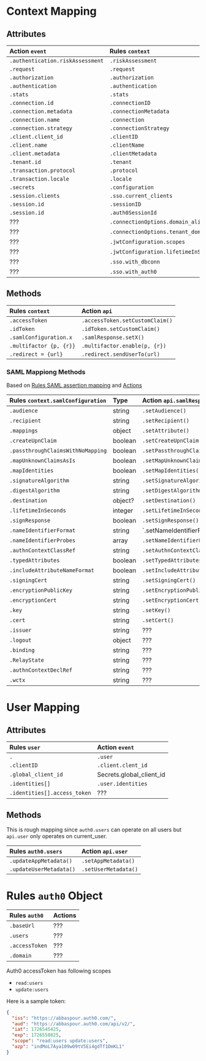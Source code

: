 # Context Mapping

## Attributes

| Action `event`                   | Rules `context`                       |
|:---------------------------------|:--------------------------------------|
| `.authentication.riskAssessment` | `.riskAssessment`                     |
| `.request`                       | `.request`                            |
| `.authorization`                 | `.authorization`                      |
| `.authentication`                | `.authentication`                     |
| `.stats`                         | `.stats`                              |
| `.connection.id`                 | `.connectionID`                       |
| `.connection.metadata`           | `.connectionMetadata`                 |
| `.connection.name`               | `.connection`                         |
| `.connection.strategy`           | `.connectionStrategy`                 |
| `.client.client_id`              | `.clientID`                           |
| `.client.name`                   | `.clientName`                         |
| `.client.metadata`               | `.clientMetadata`                     |
| `.tenant.id`                     | `.tenant`                             |
| `.transaction.protocol`          | `.protocol`                           |           
| `.transaction.locale`            | `.locale`                             |
| `.secrets`                       | `.configuration`                      |
| `.session.clients`               | `.sso.current_clients`                |
| `.session.id`                    | `.sessionID`                          |
| `.session.id`                    | `.auth0SessionId`                     |
| ???                              | `.connectionOptions.domain_aliases`   |
| ???                              | `.connectionOptions.tenant_domain`    |
| ???                              | `.jwtConfiguration.scopes`            |
| ???                              | `.jwtConfiguration.lifetimeInSeconds` |
| ???                              | `.sso.with_dbconn`                    |
| ???                              | `.sso.with_auth0`                     |

## Methods

| Rules `context`         | Action `api`                    | 
|:------------------------|:--------------------------------|
| `.accessToken`          | `.accessToken.setCustomClaim()` | 
| `.idToken`              | `.idToken.setCustomClaim()`     | 
| `.samlConfiguration.x`  | `.samlResponse.setX()`          | 
| `.multifactor {p, {r}}` | `.multifactor.enable(p, {r})`   |  
| `.redirect = {url}`     | `.redirect.sendUserTo(url)`     | 

### SAML Mappiong Methods

Based
on [Rules SAML assertion mapping](https://auth0.com/docs/authenticate/protocols/saml/saml-configuration/customize-saml-assertions)
and
[Actions](https://auth0.com/docs/customize/actions/flows-and-triggers/login-flow/api-object)

| Rules `context.samlConfiguration` | Type    | Action `api.samlResponse`              |
|:----------------------------------|:--------|:---------------------------------------|
| `.audience`                       | string  | `.setAudience()`                       | 
| `.recipient`                      | string  | `.setRecipient()`                      | 
| `.mappings`                       | object  | `.setAttribute()`                      | 
| `.createUpnClaim`                 | boolean | `.setCreateUpnClaim()`                 | 
| `.passthroughClaimsWithNoMapping` | boolean | `.setPassthroughClaimsWithNoMapping()` | 
| `.mapUnknownClaimsAsIs`           | boolean | `.setMapUnknownClaimsAsIs()`           | 
| `.mapIdentities`                  | boolean | `.setMapIdentities()`                  | 
| `.signatureAlgorithm`             | string  | `.setSignatureAlgorithm()`             | 
| `.digestAlgorithm`                | string  | `.setDigestAlgorithm()`                | 
| `.destination`                    | object? | `.setDestination()`                    | 
| `.lifetimeInSeconds`              | integer | `.setLifetimeInSeconds()`              | 
| `.signResponse`                   | boolean | `.setSignResponse()`                   | 
| `.nameIdentifierFormat`           | string  | `.setNameIdentifierFormat()            | 
| `.nameIdentifierProbes`           | array   | `.setNameIdentifierProbes()`           | 
| `.authnContextClassRef`           | string  | `.setAuthnContextClassRef()`           | 
| `.typedAttributes`                | boolean | `.setTypedAttributes()`                | 
| `.includeAttributeNameFormat`     | boolean | `.setIncludeAttributeNameFormat()`     | 
| `.signingCert`                    | string  | `.setSigningCert()`                    |  
| `.encryptionPublicKey`            | string  | `.setEncryptionPublicKey()`            |  
| `.encryptionCert`                 | string  | `.setEncryptionCert()`                 |  
| `.key`                            | string  | `.setKey()`                            |  
| `.cert`                           | string  | `.setCert()`                           |  
| `.issuer`                         | string  | ???                                    | 
| `.logout`                         | object  | ???                                    | 
| `.binding`                        | string  | ???                                    | 
| `.RelayState`                     | string  | ???                                    |
| `.authnContextDeclRef`            | string  | ???                                    | 
| `.wctx`                           | string  | ???                                    | 

# User Mapping

## Attributes

| Rules `user`                 | Action `event`           |         
|:-----------------------------|:-------------------------|
| `.`                          | `.user`                  
| `.clientID`                  | `.client.clent_id`       | 
| `.global_client_id`          | Secrets.global_client_id | 
| `.identities[]`              | `.user.identities`       | 
| `.identities[].access_token` | ???                      | 

## Methods

This is rough mapping since `auth0.users` can operate on all users but `api.user` only operates on current_user.

| Rules `auth0.users`     | Action `api.user`    | 
|:------------------------|:---------------------|
| `.updateAppMetadata()`  | `.setAppMetadata()`  | 
| `.updateUserMetadata()` | `.setUserMetadata()` | 

# Rules `auth0` Object

| Rules `auth0`  | Actions | 
|:---------------|:--------|
| `.baseUrl`     | ???     | 
| `.users`       | ???     | 
| `.accessToken` | ???     | 
| `.domain`      | ???     | 

Auth0 accessToken has following scopes

* `read:users`
* `update:users`

Here is a sample token:

```json
{
  "iss": "https://abbaspour.auth0.com/",
  "aud": "https://abbaspour.auth0.com/api/v2/",
  "iat": 1726545425,
  "exp": 1726550825,
  "scope": "read:users update:users",
  "azp": "indMoL7Aya109w09tV5Ei4gdTf1DmKL1"
}
```